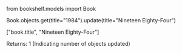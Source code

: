 

from bookshelf.models import Book

Book.objects.get(title="1984").update(title="Nineteen Eighty-Four")

["book.title", "Nineteen Eighty-Four"]

Returns: 1 (Indicating number of objects updated)